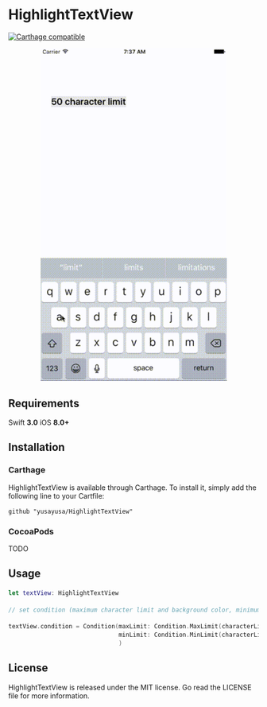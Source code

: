 # HighlightTextView

[![Carthage compatible](https://img.shields.io/badge/Carthage-compatible-4BC51D.svg?style=flat)](https://github.com/Carthage/Carthage)

<p align="center">
  <img src="HighlightTextView.gif" width=375>
</p>

## Requirements

Swift **3.0**
iOS **8.0+**

## Installation

### Carthage

HighlightTextView is available through Carthage. To install it, simply add the following line to your Cartfile:
```
github "yusayusa/HighlightTextView"
```

### CocoaPods

TODO

## Usage
```swift
let textView: HighlightTextView

// set condition (maximum character limit and background color, minimum character limit and background color)

textView.condition = Condition(maxLimit: Condition.MaxLimit(characterLimit: 50, highlightColor: UIColor.red),
                               minLimit: Condition.MinLimit(characterLimit: 20, highlightColor: UIColor.gray)
                               )
```

## License
HighlightTextView is released under the MIT license. Go read the LICENSE file for more information.
